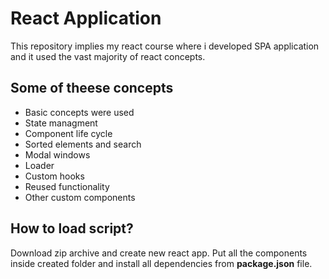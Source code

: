 # React Application

This repository implies my react course where i developed SPA application and it used the vast majority of react concepts.

## Some of theese concepts
* Basic concepts were used
* State managment
* Component life cycle
* Sorted elements and search
* Modal windows
* Loader
* Custom hooks
* Reused functionality
* Other custom components

## How to load script?

Download zip archive and create new react app. Put all the components inside created folder and install all dependencies from **package.json** file.
